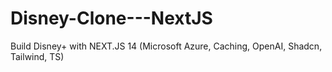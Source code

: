 # Disney-Clone---NextJS
Build Disney+ with NEXT.JS 14 (Microsoft Azure, Caching, OpenAI, Shadcn, Tailwind, TS)
